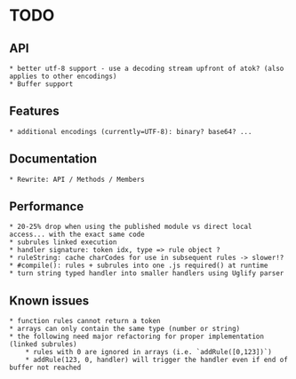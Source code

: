 # TODO

## API

	* better utf-8 support - use a decoding stream upfront of atok? (also applies to other encodings)
	* Buffer support

## Features

	* additional encodings (currently=UTF-8): binary? base64? ...

## Documentation

	* Rewrite: API / Methods / Members

## Performance

	* 20-25% drop when using the published module vs direct local access... with the exact same code
	* subrules linked execution
	* handler signature: token idx, type => rule object ?
	* ruleString: cache charCodes for use in subsequent rules -> slower!?
	* #compile(): rules + subrules into one .js required() at runtime
	* turn string typed handler into smaller handlers using Uglify parser

## Known issues

	* function rules cannot return a token
	* arrays can only contain the same type (number or string)
	* the following need major refactoring for proper implementation (linked subrules)
		* rules with 0 are ignored in arrays (i.e. `addRule([0,123])`)
		* addRule(123, 0, handler) will trigger the handler even if end of buffer not reached